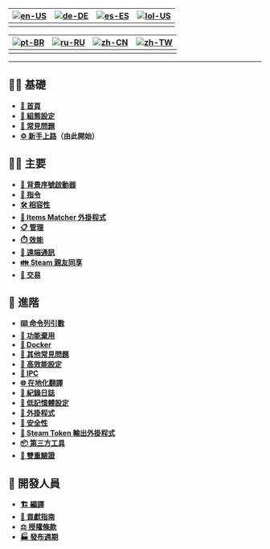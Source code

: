| [![en-US](https://raw.githubusercontent.com/hjnilsson/country-flags/master/png100px/us.png)](https://github.com/JustArchiNET/ArchiSteamFarm/wiki/Home) | [![de-DE](https://raw.githubusercontent.com/hjnilsson/country-flags/master/png100px/de.png)](https://github.com/JustArchiNET/ArchiSteamFarm/wiki/Home-de-DE) | [![es-ES](https://raw.githubusercontent.com/hjnilsson/country-flags/master/png100px/es.png)](https://github.com/JustArchiNET/ArchiSteamFarm/wiki/Home-es-ES) | [![lol-US](https://raw.githubusercontent.com/JustArchiNET/ArchiSteamFarm/main/resources/lol-US.png)](https://github.com/JustArchiNET/ArchiSteamFarm/wiki/Home-lol-US) |
| ------------------------------------------------------------------------------------------------------------------------------------------------------ | ------------------------------------------------------------------------------------------------------------------------------------------------------------ | ------------------------------------------------------------------------------------------------------------------------------------------------------------ | --------------------------------------------------------------------------------------------------------------------------------------------------------------------- |
|                                                                                                                                                        |                                                                                                                                                              |                                                                                                                                                              |                                                                                                                                                                       |

| [![pt-BR](https://raw.githubusercontent.com/hjnilsson/country-flags/master/png100px/br.png)](https://github.com/JustArchiNET/ArchiSteamFarm/wiki/Home-pt-BR) | [![ru-RU](https://raw.githubusercontent.com/hjnilsson/country-flags/master/png100px/ru.png)](https://github.com/JustArchiNET/ArchiSteamFarm/wiki/Home-ru-RU) | [![zh-CN](https://raw.githubusercontent.com/hjnilsson/country-flags/master/png100px/cn.png)](https://github.com/JustArchiNET/ArchiSteamFarm/wiki/Home-zh-CN) | [![zh-TW](https://raw.githubusercontent.com/hjnilsson/country-flags/master/png100px/tw.png)](https://github.com/JustArchiNET/ArchiSteamFarm/wiki/Home-zh-TW) |
| ------------------------------------------------------------------------------------------------------------------------------------------------------------ | ------------------------------------------------------------------------------------------------------------------------------------------------------------ | ------------------------------------------------------------------------------------------------------------------------------------------------------------ | ------------------------------------------------------------------------------------------------------------------------------------------------------------ |
|                                                                                                                                                              |                                                                                                                                                              |                                                                                                                                                              |                                                                                                                                                              |

***

## 👨‍🏫 基礎

* **[🏡 首頁](https://github.com/JustArchiNET/ArchiSteamFarm/wiki/Home-zh-TW)**
* **[🔧 組態設定](https://github.com/JustArchiNET/ArchiSteamFarm/wiki/Configuration-zh-TW)**
* **[💬 常見問題](https://github.com/JustArchiNET/ArchiSteamFarm/wiki/FAQ-zh-TW)**
* **[⚙️ 新手上路](https://github.com/JustArchiNET/ArchiSteamFarm/wiki/Setting-up-zh-TW)**&#8203;**（由此開始）**


## 👨‍🎓️ 主要

* **[👥 背景序號啟動器](https://github.com/JustArchiNET/ArchiSteamFarm/wiki/Background-games-redeemer-zh-TW)**
* **[📢 指令](https://github.com/JustArchiNET/ArchiSteamFarm/wiki/Commands-zh-TW)**
* **[🛠️ 相容性](https://github.com/JustArchiNET/ArchiSteamFarm/wiki/Compatibility-zh-TW)**
* **[🧩 Items Matcher 外掛程式](https://github.com/JustArchiNET/ArchiSteamFarm/wiki/ItemsMatcherPlugin-zh-TW)**
* **[📋 管理](https://github.com/JustArchiNET/ArchiSteamFarm/wiki/Management-zh-TW)**
* **[⏱️ 效能](https://github.com/JustArchiNET/ArchiSteamFarm/wiki/Performance-zh-TW)**
* **[📡 遠端通訊](https://github.com/JustArchiNET/ArchiSteamFarm/wiki/Remote-communication-zh-TW)**
* **[👪 Steam 親友同享](https://github.com/JustArchiNET/ArchiSteamFarm/wiki/Steam-Family-Sharing-zh-TW)**
* **[🔄 交易](https://github.com/JustArchiNET/ArchiSteamFarm/wiki/Trading-zh-TW)**


## 🧙 進階

* **[⌨️ 命令列引數](https://github.com/JustArchiNET/ArchiSteamFarm/wiki/Command-line-arguments-zh-TW)**
* **[🚧 功能棄用](https://github.com/JustArchiNET/ArchiSteamFarm/wiki/Deprecation-zh-TW)**
* **[🐳 Docker](https://github.com/JustArchiNET/ArchiSteamFarm/wiki/Docker-zh-TW)**
* **[🤔 其他常見問題](https://github.com/JustArchiNET/ArchiSteamFarm/wiki/Extended-FAQ-zh-TW)**
* **[🚀 高效能設定](https://github.com/JustArchiNET/ArchiSteamFarm/wiki/High-performance-setup-zh-TW)**
* **[🔗 IPC](https://github.com/JustArchiNET/ArchiSteamFarm/wiki/IPC-zh-TW)**
* **[🌐 在地化翻譯](https://github.com/JustArchiNET/ArchiSteamFarm/wiki/Localization-zh-TW)**
* **[📝 紀錄日誌](https://github.com/JustArchiNET/ArchiSteamFarm/wiki/Logging-zh-TW)**
* **[💾 低記憶體設定](https://github.com/JustArchiNET/ArchiSteamFarm/wiki/Low-memory-setup-zh-TW)**
* **[🔌 外掛程式](https://github.com/JustArchiNET/ArchiSteamFarm/wiki/Plugins-zh-TW)**
* **[🔐 安全性](https://github.com/JustArchiNET/ArchiSteamFarm/wiki/Security-zh-TW)**
* **[🧩 Steam Token 輸出外掛程式](https://github.com/JustArchiNET/ArchiSteamFarm/wiki/SteamTokenDumperPlugin-zh-TW)**
* **[📦 第三方工具](https://github.com/JustArchiNET/ArchiSteamFarm/wiki/Third-party-zh-TW)**
* **[📵 雙重驗證](https://github.com/JustArchiNET/ArchiSteamFarm/wiki/Two-factor-authentication-zh-TW)**


## 👷 開發人員

* **[🏗️ 編譯](https://github.com/JustArchiNET/ArchiSteamFarm/wiki/Compilation-zh-TW)**
* **[🤝 貢獻指南](https://github.com/JustArchiNET/ArchiSteamFarm/blob/main/.github/CONTRIBUTING.md)**
* **[⚖️ 授權條款](https://github.com/JustArchiNET/ArchiSteamFarm/wiki/License-zh-TW)**
* **[🏭 發布週期](https://github.com/JustArchiNET/ArchiSteamFarm/wiki/Release-cycle-zh-TW)**